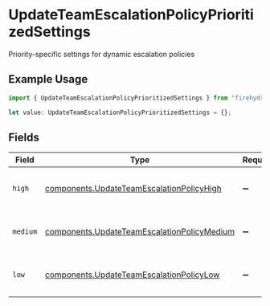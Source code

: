 # UpdateTeamEscalationPolicyPrioritizedSettings

Priority-specific settings for dynamic escalation policies

## Example Usage

```typescript
import { UpdateTeamEscalationPolicyPrioritizedSettings } from "firehydrant-typescript-sdk/models/components";

let value: UpdateTeamEscalationPolicyPrioritizedSettings = {};
```

## Fields

| Field                                                                                                      | Type                                                                                                       | Required                                                                                                   | Description                                                                                                |
| ---------------------------------------------------------------------------------------------------------- | ---------------------------------------------------------------------------------------------------------- | ---------------------------------------------------------------------------------------------------------- | ---------------------------------------------------------------------------------------------------------- |
| `high`                                                                                                     | [components.UpdateTeamEscalationPolicyHigh](../../models/components/updateteamescalationpolicyhigh.md)     | :heavy_minus_sign:                                                                                         | Settings for HIGH priority alerts                                                                          |
| `medium`                                                                                                   | [components.UpdateTeamEscalationPolicyMedium](../../models/components/updateteamescalationpolicymedium.md) | :heavy_minus_sign:                                                                                         | Settings for MEDIUM priority alerts                                                                        |
| `low`                                                                                                      | [components.UpdateTeamEscalationPolicyLow](../../models/components/updateteamescalationpolicylow.md)       | :heavy_minus_sign:                                                                                         | Settings for LOW priority alerts                                                                           |